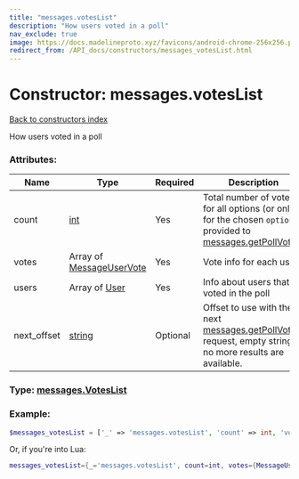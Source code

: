 ```yaml
---
title: "messages.votesList"
description: "How users voted in a poll"
nav_exclude: true
image: https://docs.madelineproto.xyz/favicons/android-chrome-256x256.png
redirect_from: /API_docs/constructors/messages_votesList.html
---
```

# Constructor: messages.votesList  
[Back to constructors index](index.md)



How users voted in a poll

### Attributes:

| Name     |    Type       | Required | Description |
|----------|---------------|----------|-------------|
|count|[int](../types/int.md) | Yes|Total number of votes for all options (or only for the chosen `option`, if provided to [messages.getPollVotes](../methods/messages.getPollVotes.md))|
|votes|Array of [MessageUserVote](../types/MessageUserVote.md) | Yes|Vote info for each user|
|users|Array of [User](../types/User.md) | Yes|Info about users that voted in the poll|
|next\_offset|[string](../types/string.md) | Optional|Offset to use with the next [messages.getPollVotes](../methods/messages.getPollVotes.md) request, empty string if no more results are available.|



### Type: [messages.VotesList](../types/messages.VotesList.md)


### Example:

```php
$messages_votesList = ['_' => 'messages.votesList', 'count' => int, 'votes' => [MessageUserVote, MessageUserVote], 'users' => [User, User], 'next_offset' => 'string'];
```  


Or, if you're into Lua:

```lua
messages_votesList={_='messages.votesList', count=int, votes={MessageUserVote}, users={User}, next_offset='string'}

```


